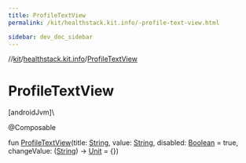 ```yaml
---
title: ProfileTextView
permalink: /kit/healthstack.kit.info/-profile-text-view.html

sidebar: dev_doc_sidebar
---
```

//[kit](../../index.html)/[healthstack.kit.info](index.html)/[ProfileTextView](-profile-text-view.html)



# ProfileTextView



[androidJvm]\




@Composable



fun [ProfileTextView](-profile-text-view.html)(title: [String](https://kotlinlang.org/api/latest/jvm/stdlib/kotlin/-string/index.html), value: [String](https://kotlinlang.org/api/latest/jvm/stdlib/kotlin/-string/index.html), disabled: [Boolean](https://kotlinlang.org/api/latest/jvm/stdlib/kotlin/-boolean/index.html) = true, changeValue: ([String](https://kotlinlang.org/api/latest/jvm/stdlib/kotlin/-string/index.html)) -&gt; [Unit](https://kotlinlang.org/api/latest/jvm/stdlib/kotlin/-unit/index.html) = {})




